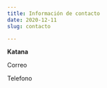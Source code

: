 ```yaml
---
title: Información de contacto
date: 2020-12-11
slug: contacto

---
```

**Katana**

Correo

Telefono